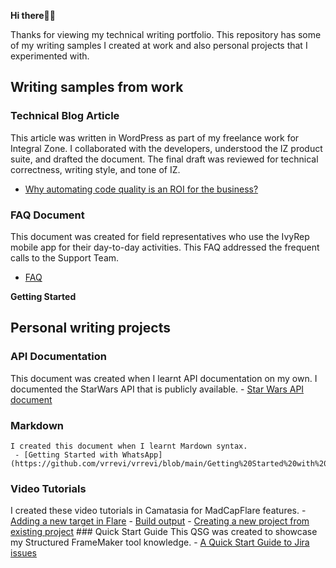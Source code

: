 **Hi there🙌🏾**

Thanks for viewing my technical writing portfolio.
This repository has some of my writing samples I created at work and also personal projects that I experimented with.

## Writing samples from work

### Technical Blog Article
This article was written in WordPress as part of my freelance work for Integral Zone. I collaborated with the developers, understood the IZ product suite, and drafted the document. The final draft was reviewed for technical correctness, writing style, and tone of IZ.

   - [Why automating code quality is an ROI for the business?](https://techwriteportfolio.wordpress.com/portfolio/why-automating-code-quality-is-an-roi-for-the-business/)

### FAQ Document
This document was created for field representatives who use the IvyRep mobile app for their day-to-day activities. This FAQ addressed the frequent calls to the Support Team.
   - [FAQ](https://github.com/vrrevi/vrrevi/blob/main/IvyRep_FAQs.docx)

**Getting Started**
 

## Personal writing projects
### API Documentation
   This document was created when I learnt API documentation on my own. I documented the StarWars API that is publicly available.
    - [Star Wars API document](https://github.com/vrrevi/vrrevi/blob/main/Star%20Wars%20API%20documentation.docx)
   ### Markdown
    I created this document when I learnt Mardown syntax.
     - [Getting Started with WhatsApp](https://github.com/vrrevi/vrrevi/blob/main/Getting%20Started%20with%20WhatsApp.md)
  ### Video Tutorials
   I created these video tutorials in Camatasia for MadCapFlare features.
    - [Adding a new target in Flare](https://github.com/vrrevi/vrrevi/blob/main/Add%20a%20new%20target.mp4)
    - [Build output](https://github.com/vrrevi/vrrevi/blob/main/Build%20output.mp4)
    - [Creating a new project from existing project](https://github.com/vrrevi/vrrevi/blob/main/Creating%20a%20new%20project_From%20existing%20project.mp4)
    ### Quick Start Guide
     This QSG was created to showcase my Structured FrameMaker tool knowledge.
      - [A Quick Start Guide to Jira issues](https://github.com/vrrevi/vrrevi/blob/main/A%20Quick%20Start%20Guide%20to%20Jira%20Issues.pdf)
      
